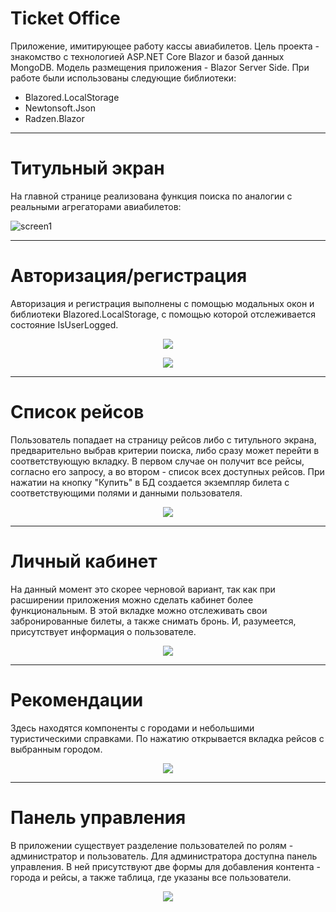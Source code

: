 # Ticket Office
Приложение, имитирующее работу кассы авиабилетов. Цель проекта - знакомство с технологией ASP.NET Core Blazor и базой данных MongoDB. Модель размещения приложения - Blazor Server Side.
При работе были использованы следующие библиотеки:
- Blazored.LocalStorage
- Newtonsoft.Json
- Radzen.Blazor
___
# Титульный экран
На главной странице реализована функция поиска по аналогии с реальными агрегаторами авиабилетов:

![screen1](https://user-images.githubusercontent.com/92253063/159886696-c891da5f-5782-4d3e-8134-85d5e72b854d.JPG)

___

# Авторизация/регистрация
Авторизация и регистрация выполнены с помощью модальных окон и библиотеки Blazored.LocalStorage, с помощью которой отслеживается состояние IsUserLogged.
<p align="center">
  <img src="https://user-images.githubusercontent.com/92253063/159923539-9c1ee16c-3eb6-4111-a120-cde2ebf4bf53.JPG">
</p>

<p align="center">
  <img src="https://user-images.githubusercontent.com/92253063/159923548-6f8aa633-e936-4370-b8dc-5c8401016820.JPG">
</p>

___

# Список рейсов 

Пользователь попадает на страницу рейсов либо с титульного экрана, предварительно выбрав критерии поиска, либо сразу может перейти в соответствующую вкладку. В первом случае он получит все рейсы, согласно его запросу, а во втором - список всех доступных рейсов. При нажатии на кнопку "Купить" в БД создается экземпляр билета с соответствующими полями и данными пользователя.
<p align="center">
  <img src="https://user-images.githubusercontent.com/92253063/159936026-6583b50a-6415-4b80-85fd-73cf83589d98.JPG">
</p>

___

# Личный кабинет 

На данный момент это скорее черновой вариант, так как при расширении приложения можно сделать кабинет более функциональным. В этой вкладке можно отслеживать свои забронированные билеты, а также снимать бронь. И, разумеется, присутствует информация о пользователе.
<p align="center">
  <img src="https://user-images.githubusercontent.com/92253063/159945601-c1001cb6-4c07-4f48-a130-945a46e51923.JPG">
</p>

___

# Рекомендации 

Здесь находятся компоненты с городами и небольшими туристическими справками. По нажатию открывается вкладка рейсов с выбранным городом.
<p align="center">
  <img src="https://user-images.githubusercontent.com/92253063/159948370-89a9d97f-168f-4da0-9785-35d591fd6ee4.JPG">
</p>

___

# Панель управления

В приложении существует разделение пользователей по ролям - администратор и пользователь. Для администратора доступна панель управления. В ней присутствуют две формы для добавления контента - города и рейсы, а также таблица, где указаны все пользователи.
<p align="center">
  <img src="https://user-images.githubusercontent.com/92253063/159949047-cfa79a92-0b6a-43ea-bb4b-e5df60c22ad3.JPG">
</p>



